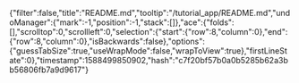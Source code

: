 {"filter":false,"title":"README.md","tooltip":"/tutorial_app/README.md","undoManager":{"mark":-1,"position":-1,"stack":[]},"ace":{"folds":[],"scrolltop":0,"scrollleft":0,"selection":{"start":{"row":8,"column":0},"end":{"row":8,"column":0},"isBackwards":false},"options":{"guessTabSize":true,"useWrapMode":false,"wrapToView":true},"firstLineState":0},"timestamp":1588499850902,"hash":"c7f20bf57b0a0b5285b62a3bb56806fb7a9d9617"}